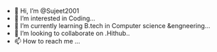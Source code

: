 - 👋 Hi, I’m @Sujeet2001
- 👀 I’m interested in Coding...
- 🌱 I’m currently learning  B.tech in Computer science &engneering...
- 💞️ I’m looking to collaborate on .Hithub..
- 📫 How to reach me ...

<!---
Sujeet2001/Sujeet2001 is a ✨ special ✨ repository because its `README.md` (this file) appears on your GitHub profile.
You can click the Preview link to take a look at your changes.
--->
